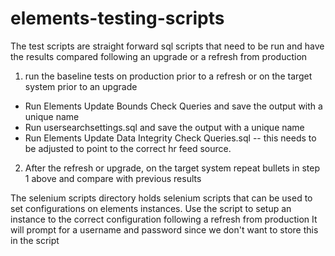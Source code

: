 # elements-testing-scripts
The test scripts are straight forward sql scripts that need to be run and have the results compared following an upgrade or a refresh from production
1. run the baseline tests on production prior to a refresh or on the target system prior to an upgrade
  * Run Elements Update Bounds Check Queries and save the output with a unique name
  * Run usersearchsettings.sql and save the output with a unique name 
  * Run Elements Update Data Integrity Check Queries.sql -- this needs to be adjusted to point to the correct hr feed source.
 
2. After the refresh or upgrade, on the target system repeat  bullets in step 1 above and compare with previous results


The selenium scripts directory holds selenium scripts that can be used to set configurations on elements instances.
Use the script to setup an instance to the correct configuration following a refresh from production
It will prompt for a username and password since we don't want to store this in the script

